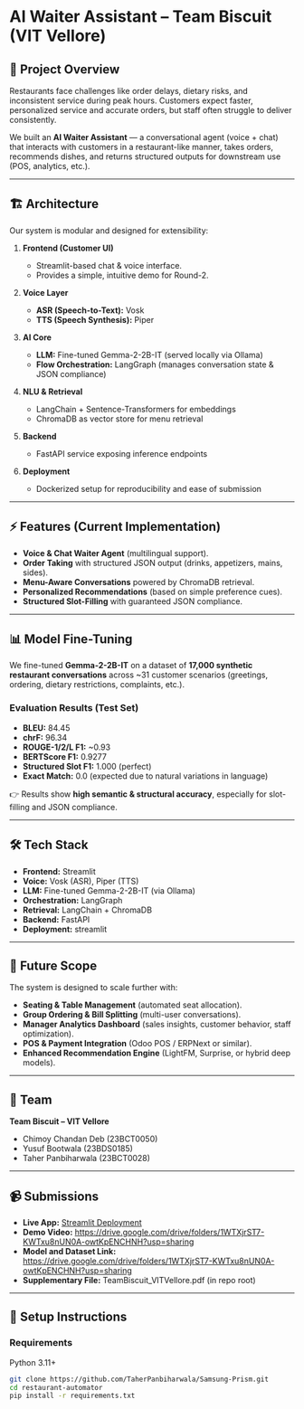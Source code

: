 # AI Waiter Assistant – Team Biscuit (VIT Vellore)

## 🚀 Project Overview
Restaurants face challenges like order delays, dietary risks, and inconsistent service during peak hours. Customers expect faster, personalized service and accurate orders, but staff often struggle to deliver consistently.

We built an **AI Waiter Assistant** — a conversational agent (voice + chat) that interacts with customers in a restaurant-like manner, takes orders, recommends dishes, and returns structured outputs for downstream use (POS, analytics, etc.).

---

## 🏗️ Architecture
Our system is modular and designed for extensibility:

1. **Frontend (Customer UI)**  
   - Streamlit-based chat & voice interface.  
   - Provides a simple, intuitive demo for Round-2.  

2. **Voice Layer**  
   - **ASR (Speech-to-Text):** Vosk  
   - **TTS (Speech Synthesis):** Piper  

3. **AI Core**  
   - **LLM:** Fine-tuned Gemma-2-2B-IT (served locally via Ollama)  
   - **Flow Orchestration:** LangGraph (manages conversation state & JSON compliance)  

4. **NLU & Retrieval**  
   - LangChain + Sentence-Transformers for embeddings  
   - ChromaDB as vector store for menu retrieval  

5. **Backend**  
   - FastAPI service exposing inference endpoints  

6. **Deployment**  
   - Dockerized setup for reproducibility and ease of submission  

---

## ⚡ Features (Current Implementation)
- **Voice & Chat Waiter Agent** (multilingual support).  
- **Order Taking** with structured JSON output (drinks, appetizers, mains, sides).  
- **Menu-Aware Conversations** powered by ChromaDB retrieval.  
- **Personalized Recommendations** (based on simple preference cues).  
- **Structured Slot-Filling** with guaranteed JSON compliance.  

---

## 📊 Model Fine-Tuning
We fine-tuned **Gemma-2-2B-IT** on a dataset of **17,000 synthetic restaurant conversations** across ~31 customer scenarios (greetings, ordering, dietary restrictions, complaints, etc.).

### Evaluation Results (Test Set)
- **BLEU:** 84.45  
- **chrF:** 96.34  
- **ROUGE-1/2/L F1:** ~0.93  
- **BERTScore F1:** 0.9277  
- **Structured Slot F1:** 1.000 (perfect)  
- **Exact Match:** 0.0 (expected due to natural variations in language)  

👉 Results show **high semantic & structural accuracy**, especially for slot-filling and JSON compliance.

---

## 🛠️ Tech Stack
- **Frontend:** Streamlit  
- **Voice:** Vosk (ASR), Piper (TTS)  
- **LLM:** Fine-tuned Gemma-2-2B-IT (via Ollama)  
- **Orchestration:** LangGraph  
- **Retrieval:** LangChain + ChromaDB  
- **Backend:** FastAPI  
- **Deployment:** streamlit  

---

## 🔮 Future Scope
The system is designed to scale further with:  
- **Seating & Table Management** (automated seat allocation).  
- **Group Ordering & Bill Splitting** (multi-user conversations).  
- **Manager Analytics Dashboard** (sales insights, customer behavior, staff optimization).  
- **POS & Payment Integration** (Odoo POS / ERPNext or similar).  
- **Enhanced Recommendation Engine** (LightFM, Surprise, or hybrid deep models).  

---

## 👥 Team
**Team Biscuit – VIT Vellore**  
- Chimoy Chandan Deb (23BCT0050)  
- Yusuf Bootwala (23BDS0185)  
- Taher Panbiharwala (23BCT0028)  

---

## 📹 Submissions
- **Live App:** [Streamlit Deployment](https://taherpanbiharwala-samsung-prism-streamlit-app-hl7e7o.streamlit.app/)  
- **Demo Video:** https://drive.google.com/drive/folders/1WTXjrST7-KWTxu8nUN0A-owtKpENCHNH?usp=sharing  
- **Model and Dataset Link:** https://drive.google.com/drive/folders/1WTXjrST7-KWTxu8nUN0A-owtKpENCHNH?usp=sharing 
- **Supplementary File:** TeamBiscuit_VITVellore.pdf (in repo root)  

---

## 🔧 Setup Instructions

### Requirements
Python 3.11+  

```bash
git clone https://github.com/TaherPanbiharwala/Samsung-Prism.git
cd restaurant-automator
pip install -r requirements.txt
